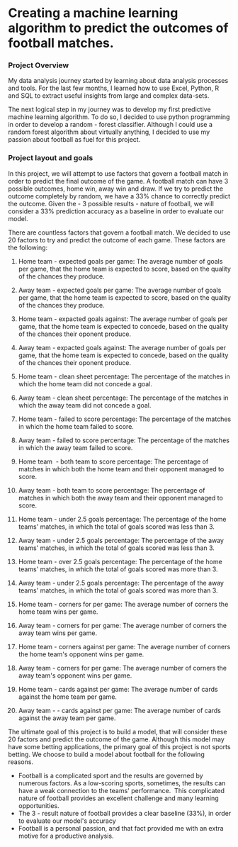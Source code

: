 # Creating a machine learning algorithm to predict the outcomes of football matches. 

### Project Overview

My data analysis journey started by learning about data analysis processes and tools. For the last few months, I learned how to use Excel, Python, R and SQL to extract useful insights from large and complex data-sets. 

The next logical step in my journey was to develop my first predictive machine learning algorithm. To do so, I decided to use python programming in order to develop a random - forest classifier. Although I could use a random forest algorithm about virtually anything, I decided to use my passion about football as fuel for this project. 

### Project layout and goals

In this project, we will attempt to use factors that govern a football match in order to predict the final outcome of the game. A football match can have 3 possible outcomes, home win, away win and draw. If we try to predict the outcome completely by random, we have a 33% chance to correctly predict the outcome. Given the - 3 possible results - nature of football, we will consider a 33% prediction accuracy as a baseline in order to evaluate our model. 

There are countless factors that govern a football match. We decided to use 20 factors to try and predict the outcome of each game. These factors are the following:

1.  Home team - expected goals per game: The average number of goals per game, that the home team is expected to score, based on the quality of the chances they produce.

2.  Away team - expected goals per game: The average number of goals per game, that the home team is expected to score, based on the quality of the chances they produce.

3.  Home team - expacted goals against: The average number of goals per game, that the home team is expected to concede, based on the quality of the chances their oponent produce.

4.  Away team - expacted goals against: The average number of goals per game, that the home team is expected to concede, based on the quality of the chances their oponent produce.

5.  Home team - clean sheet percentage: The percentage of the matches in which the home team did not concede a goal.

6.  Away team - clean sheet percentage: The percentage of the matches in which the away team did not concede a goal.

7.  Home team - failed to score percentage: The percentage of the matches in which the home team failed to score.

8.  Away team - failed to score percentage: The percentage of the matches in which the away team failed to score.

9.  Home team  - both team to score percentage: The percentage of matches in which both the home team and their opponent managed to score.

10. Away team - both team to score percentage: The percentage of matches in which both the away team and their opponent managed to score.

11. Home team - under 2.5 goals percentage: The percentage of the home teams' matches, in which the total of goals scored was less than 3.

12. Away team - under 2.5 goals percentage: The percentage of the away teams' matches, in which the total of goals scored was less than 3.

13. Home team - over 2.5 goals percentage: The percentage of the home teams' matches, in which the total of goals scored was more than 3.

14. Away team - under 2.5 goals percentage: The percentage of the away teams' matches, in which the total of goals scored was more than 3.

15. Home team - corners for per game: The average number of corners the home team wins per game.

16. Away team - corners for per game: The average number of corners the away team wins per game.

17. Home team - corners against per game: The average number of corners the home team's opponent wins per game.

18. Away team - corners for per game: The average number of corners the away team's opponent wins per game.

19. Home team - cards against per game: The average number of cards against the home team per game.

20. Away team - - cards against per game: The average number of cards against the away team per game.

The ultimate goal of this project is to build a model, that will consider these 20 factors and predict the outcome of the game. Although this model may have some betting applications, the primary goal of this project is not sports betting. We choose to build a model about football for the following reasons. 
- Football is a complicated sport and the results are governed by numerous factors. As a low-scoring sports, sometimes, the results can have a weak connection to the teams' performance.  This complicated nature of football provides an excellent challenge and many learning opportunities.
- The 3 - result nature of football provides a clear baseline (33%), in order to evaluate our model's accuracy
- Football is a personal passion, and that fact provided me with an extra motive for a productive analysis. 

